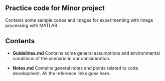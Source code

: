 ## Practice code for Minor project

Contains some sample codes and images for experimenting with image processing with MATLAB.

## Contents
* __Guidelines.md__
Contains some general assumptions and environmental conditions of the scenario in our consideration.

* __Notes.md__
Contains general notes and points related to code development. All the reference links goes here.